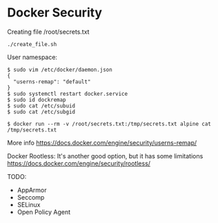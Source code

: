 # Docker Security

Creating file /root/secrets.txt
```
./create_file.sh
```

User namespace:
```
$ sudo vim /etc/docker/daemon.json
{
  "userns-remap": "default"
}
$ sudo systemctl restart docker.service
$ sudo id dockremap
$ sudo cat /etc/subuid
$ sudo cat /etc/subgid

$ docker run --rm -v /root/secrets.txt:/tmp/secrets.txt alpine cat /tmp/secrets.txt
```
More info https://docs.docker.com/engine/security/userns-remap/

Docker Rootless:
It's another good option, but it has some limitations https://docs.docker.com/engine/security/rootless/

TODO:
- AppArmor
- Seccomp
- SELinux
- Open Policy Agent
